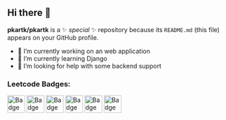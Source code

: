## Hi there 👋

**pkartk/pkartk** is a ✨ _special_ ✨ repository because its `README.md` (this file) appears on your GitHub profile.


- 🔭 I’m currently working on an web application
- 🌱 I’m currently learning Django
- 🤔 I’m looking for help with some backend support



<h3 align="left">Leetcode Badges:</h3>
<p align="left">
  <a href="https://leetcode.com/u/kartkp/" target="blank"><img align="center" src="https://assets.leetcode.com/static_assets/marketing/2024-100-new.gif" alt="Badge" height="40" width="40" /></a>
  <a href="https://leetcode.com/u/kartkp/" target="blank"><img align="center" src="https://assets.leetcode.com/static_assets/marketing/2024-50.gif" alt="Badge" height="40" width="40" /></a>
  <a href="https://leetcode.com/u/kartkp//" target="blank"><img align="center" src="https://assets.leetcode.com/static_assets/marketing/2023-50.gif" alt="Badge" height="40" width="40" /></a>
  <a href="https://leetcode.com/u/kartkp//" target="blank"><img align="center" src="https://leetcode.com/static/images/badges/2024/gif/2024-04.gif" alt="Badge" height="40" width="40" /></a>
  <a href="https://leetcode.com/u/kartkp/" target="blank"><img align="center" src="https://leetcode.com/static/images/badges/2024/gif/2024-02.gif" alt="Badge" height="40" width="40" /></a>	
  <a href="https://leetcode.com/u/kartkp/" target="blank"><img align="center" src="https://leetcode.com/static/images/badges/2024/gif/2024-03.gif" alt="Badge" height="40" width="40" /></a>
  
</p>
